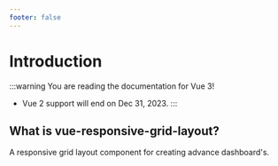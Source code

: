 ```yaml
---
footer: false
---
```


# Introduction

:::warning You are reading the documentation for Vue 3!
- Vue 2 support will end on Dec 31, 2023.
:::


## What is vue-responsive-grid-layout?
A responsive grid layout component for creating advance dashboard's.

